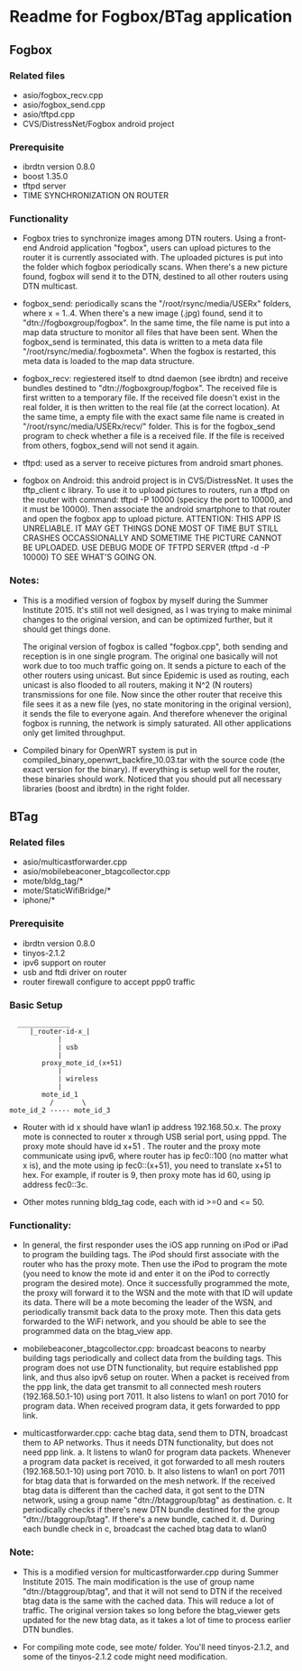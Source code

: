 <!---
# ########################################
# 	Readme for Fogbox application
# 	Author: Chen Yang
#	Date: 07/28/2015 
##########################################
-->

# Readme for Fogbox/BTag application

## Fogbox

### Related files
- asio/fogbox_recv.cpp
- asio/fogbox_send.cpp
- asio/tftpd.cpp
- CVS/DistressNet/Fogbox android project

### Prerequisite
- ibrdtn version 0.8.0
- boost 1.35.0
- tftpd server
- TIME SYNCHRONIZATION ON ROUTER

### Functionality
- Fogbox tries to synchronize images among DTN routers. Using a 
	front-end Android application "fogbox", users can upload pictures
	to the router it is currently associated with. The uploaded pictures
	is put into the folder which fogbox periodically scans. When there's
	a new picture found, fogbox will send it to the DTN, destined to 
	all other routers using DTN multicast.

- fogbox_send: periodically scans the "/root/rsync/media/USERx" 
	folders, where x = 1..4. When there's a new image (.jpg) found, send
	it to "dtn://fogboxgroup/fogbox". In the same time, the file name is 
	put into a map data structure to monitor all files that have been sent.
	When the fogbox_send is terminated, this data is written to a meta
	data file "/root/rsync/media/.fogboxmeta". When the fogbox is restarted,
	this meta data is loaded to the map data structure.

- fogbox_recv: regiestered itself to dtnd daemon (see ibrdtn) and 
	receive bundles destined to "dtn://fogboxgroup/fogbox". The received file
	is first written to a temporary file. If the received file doesn't exist
	in the real folder, it is then written to the real file (at the correct 
	location). At the same time, a empty file with the exact same file name
	is created in "/root/rsync/media/USERx/recv/" folder. This is for the 
	fogbox_send program to check whether a file is a received file. If the file
	is received from others, fogbox_send will not send it again.

- tftpd: used as a server to receive pictures from android smart phones.

- fogbox on Android: this android project is in CVS/DistressNet. It uses
	the tftp_client c library. To use it to upload pictures to routers, run a 
	tftpd on the router with command: tftpd -P 10000 (specicy the port to 10000,
	and it must be 10000). Then associate the android smartphone to that router
	and open the fogbox app to upload picture. ATTENTION: THIS APP IS UNRELIABLE. 
	IT MAY GET THINGS DONE MOST OF TIME BUT STILL CRASHES OCCASSIONALLY AND SOMETIME
	THE PICTURE CANNOT BE UPLOADED. USE	DEBUG MODE OF TFTPD SERVER 
	(tftpd -d -P 10000) TO SEE WHAT'S GOING ON.
		
### Notes:
- This is a modified version of fogbox by myself during the Summer Institute
	2015. It's still not well designed, as I was trying to make minimal changes to 
	the original version, and can be optimized further, but it should get things done.
	
	The original version of fogbox is called "fogbox.cpp", both sending and
	reception is in one single program. The original one basically will not work
	due to too much traffic going on. It sends a picture to each of the other routers
	using unicast. But since Epidemic is used as routing, each unicast is also flooded
	to all routers, making it N^2 (N routers) transmissions for one file. Now since 
	the other router that receive this file sees it as a new file (yes, no state 
	monitoring in the original version), it sends the file to everyone again. And therefore
	whenever the original fogbox is running, the network is simply saturated. All other
	applications only get limited throughput.  

- Compiled binary for OpenWRT system is put in compiled_binary_openwrt_backfire_10.03.tar
	with the source code (the exact version for the binary). If everything is setup 
	well for the router, these binaries should work. Noticed that you should put all
	necessary libraries (boost and ibrdtn) in the right folder.

## BTag

### Related files
- asio/multicastforwarder.cpp
- asio/mobilebeaconer_btagcollector.cpp
- mote/bldg_tag/*
- mote/StaticWifiBridge/*
- iphone/*

### Prerequisite
- ibrdtn version 0.8.0
- tinyos-2.1.2
- ipv6 support on router
- usb and ftdi driver on router
- router firewall configure to accept ppp0 traffic

### Basic Setup
      _____________	
		 |_router-id-x_|
			    |
  				| usb
  				|
  			proxy_mote_id_(x+51)
  				|
  				| wireless
  				|
  			mote_id_1
  			  /		  \
    mote_id_2 -----	mote_id_3

- Router with id x should have wlan1 ip address 192.168.50.x. The 
	proxy mote is connected to router x through USB serial port, using pppd. 
	The proxy mote should have id x+51 . The router and the proxy mote 
	communicate using ipv6, where router has ip fec0::100 (no matter what x
	is), and the mote using ip fec0::(x+51), you need to translate x+51 to
	hex. For example, if router is 9, then proxy mote has id 60, using 
	ip address fec0::3c.

- Other motes running bldg_tag code, each with id >=0 and <= 50.

### Functionality:
- In general, the first responder uses the iOS app running on iPod or
	iPad to program the building tags. The iPod should first associate 
	with the router who has the proxy mote. Then use the iPod to program the
	mote (you need to know the mote id and enter it on the iPod to correctly
	program the desired mote). Once it successfully programmed the mote, 
	the proxy will forward it to the WSN and the mote with that ID will update
	its data. There will be a mote becoming the leader of the WSN, and 
	periodically transmit back data to the proxy mote. Then this data gets
	forwarded to the WiFi network, and you should be able to see the programmed
	data on the btag_view app.

- mobilebeaconer_btagcollector.cpp: broadcast beacons to nearby building
	tags periodically and collect data from the building tags. This program
	does not use DTN functionality, but require established ppp link, and thus
	also ipv6 setup on router. When a packet is received from the ppp link, 
	the data get transmit to all connected mesh routers (192.168.50.1-10) using 
	port 7011. It also listens to wlan1 on port 7010 for program data. When 
	received program data, it gets forwarded to ppp link.

- multicastforwarder.cpp: cache btag data, send them to DTN, broadcast them
	to AP networks. Thus it needs DTN functionality, but does not need ppp link.
		a. It listens to wlan0 for program data packets. Whenever a program data 
		packet is received, it got forwarded to all mesh routers (192.168.50.1-10) 
		using port 7010. 
		b. It also listens to wlan1 on port 7011 for btag data that is forwarded on
		the mesh network. If the received btag data is different than the cached data,
		it got sent to the DTN network, using a group name "dtn://btaggroup/btag" as 
		destination. 
		c. It periodically checks if there's new DTN bundle destined for the group
		"dtn://btaggroup/btag". If there's a new bundle, cached it. 
		d. During each bundle check in c, broadcast the cached btag data to wlan0

### Note:
- This is a modified version for multicastforwarder.cpp during Summer Institute
	2015. The main modification is the use of group name "dtn://btaggroup/btag", 
	and that it will not send to DTN if the received btag data is the same with the 
	cached data. This will reduce a lot of traffic. The original version takes so long
	before the btag_viewer gets updated for the new btag data, as it takes a lot of
	time to process earlier DTN bundles.

- For compiling mote code, see mote/ folder. You'll need tinyos-2.1.2, and some
	of the tinyos-2.1.2 code might need modification.
